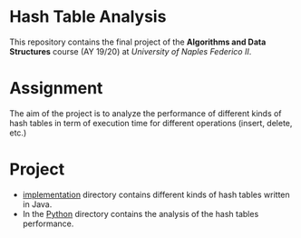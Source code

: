 # Hash Table Analysis
This repository contains the final project of the **Algorithms and Data Structures** course (AY 19/20) at *University of Naples Federico II*.

# Assignment
The aim of the project is to analyze the performance of different kinds of hash tables in term of execution time for different operations (insert, delete, etc.)

# Project
- [implementation](https://github.com/fabiod20/hash-table-analysis/tree/master/Java) directory contains different kinds of hash tables written in Java.
- In the [Python](https://github.com/fabiod20/hash-table-analysis/tree/master/Python) directory contains the analysis of the hash tables performance.
